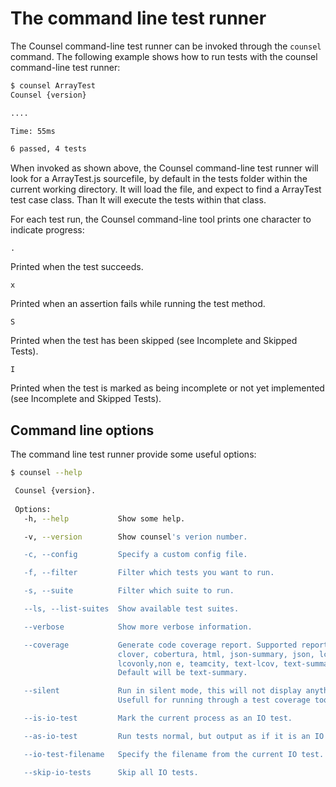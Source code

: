 # The command line test runner

The Counsel command-line test runner can be invoked through the `counsel` command. The following example shows how to run tests with the counsel command-line test runner:

```bash
$ counsel ArrayTest
Counsel {version}

....

Time: 55ms

6 passed, 4 tests
```

When invoked as shown above, the Counsel command-line test runner will look for a ArrayTest.js sourcefile, by default in the tests folder within the current working directory. It will load the file, and expect to find a ArrayTest test case class. Than It will execute the tests within that class.

For each test run, the Counsel command-line tool prints one character to indicate progress:

`.`

Printed when the test succeeds.

`x`

Printed when an assertion fails while running the test method.

`S`

Printed when the test has been skipped (see Incomplete and Skipped Tests).

`I`

Printed when the test is marked as being incomplete or not yet implemented (see Incomplete and Skipped Tests).

## Command line options

The command line test runner provide some useful options:

```bash
$ counsel --help

 Counsel {version}.
 
 Options:
   -h, --help         	Show some help.

   -v, --version        Show counsel's verion number.

   -c, --config         Specify a custom config file.

   -f, --filter         Filter which tests you want to run.

   -s, --suite          Filter which suite to run.

   --ls, --list-suites  Show available test suites.

   --verbose            Show more verbose information.

   --coverage           Generate code coverage report. Supported report types:
   						clover, cobertura, html, json-summary, json, lcov,
   						lcovonly,non e, teamcity, text-lcov, text-summary, text.
    					Default will be text-summary.

   --silent             Run in silent mode, this will not display anything.
   						Usefull for running through a test coverage tool.

   --is-io-test         Mark the current process as an IO test.

   --as-io-test         Run tests normal, but output as if it is an IO test.

   --io-test-filename   Specify the filename from the current IO test.

   --skip-io-tests      Skip all IO tests.
```
